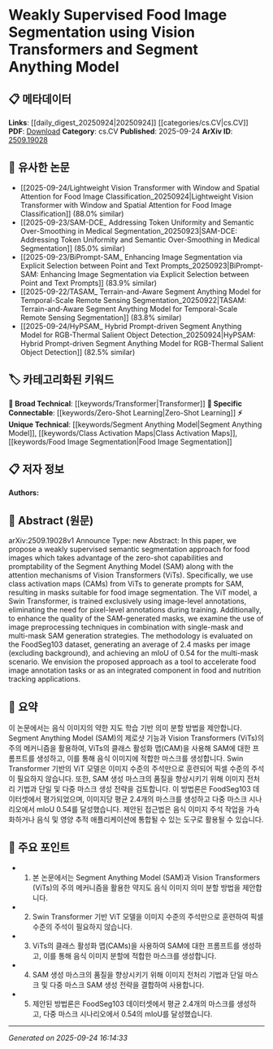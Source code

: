 <!-- KEYWORD_LINKING_METADATA:
{
  "processed_timestamp": "2025-09-24T16:14:33.378502",
  "vocabulary_version": "1.0",
  "selected_keywords": [
    "Transformer",
    "Segment Anything Model",
    "Zero-Shot Learning",
    "Class Activation Maps",
    "Food Image Segmentation"
  ],
  "rejected_keywords": [],
  "similarity_scores": {
    "Transformer": 0.8,
    "Segment Anything Model": 0.78,
    "Zero-Shot Learning": 0.79,
    "Class Activation Maps": 0.75,
    "Food Image Segmentation": 0.77
  },
  "extraction_method": "AI_prompt_based",
  "budget_applied": true,
  "candidates_json": {
    "candidates": [
      {
        "surface": "Vision Transformers",
        "canonical": "Transformer",
        "aliases": [
          "ViTs",
          "Vision Transformer"
        ],
        "category": "broad_technical",
        "rationale": "Vision Transformers are a key component in the proposed method, linking to broader Transformer applications.",
        "novelty_score": 0.45,
        "connectivity_score": 0.88,
        "specificity_score": 0.7,
        "link_intent_score": 0.8
      },
      {
        "surface": "Segment Anything Model",
        "canonical": "Segment Anything Model",
        "aliases": [
          "SAM"
        ],
        "category": "unique_technical",
        "rationale": "SAM is central to the segmentation approach, offering a unique method for image analysis.",
        "novelty_score": 0.75,
        "connectivity_score": 0.65,
        "specificity_score": 0.85,
        "link_intent_score": 0.78
      },
      {
        "surface": "Zero-Shot Capabilities",
        "canonical": "Zero-Shot Learning",
        "aliases": [
          "Zero-Shot"
        ],
        "category": "specific_connectable",
        "rationale": "Zero-Shot Learning is a trending concept that enhances the model's adaptability without additional training.",
        "novelty_score": 0.5,
        "connectivity_score": 0.82,
        "specificity_score": 0.77,
        "link_intent_score": 0.79
      },
      {
        "surface": "Class Activation Maps",
        "canonical": "Class Activation Maps",
        "aliases": [
          "CAMs"
        ],
        "category": "unique_technical",
        "rationale": "CAMs are crucial for generating prompts in the segmentation process, linking to model interpretability.",
        "novelty_score": 0.68,
        "connectivity_score": 0.7,
        "specificity_score": 0.8,
        "link_intent_score": 0.75
      },
      {
        "surface": "Food Image Segmentation",
        "canonical": "Food Image Segmentation",
        "aliases": [],
        "category": "unique_technical",
        "rationale": "This is the specific application domain of the study, crucial for linking to related datasets and methods.",
        "novelty_score": 0.72,
        "connectivity_score": 0.6,
        "specificity_score": 0.85,
        "link_intent_score": 0.77
      }
    ],
    "ban_list_suggestions": [
      "image preprocessing techniques",
      "multi-mask scenario"
    ]
  },
  "decisions": [
    {
      "candidate_surface": "Vision Transformers",
      "resolved_canonical": "Transformer",
      "decision": "linked",
      "scores": {
        "novelty": 0.45,
        "connectivity": 0.88,
        "specificity": 0.7,
        "link_intent": 0.8
      }
    },
    {
      "candidate_surface": "Segment Anything Model",
      "resolved_canonical": "Segment Anything Model",
      "decision": "linked",
      "scores": {
        "novelty": 0.75,
        "connectivity": 0.65,
        "specificity": 0.85,
        "link_intent": 0.78
      }
    },
    {
      "candidate_surface": "Zero-Shot Capabilities",
      "resolved_canonical": "Zero-Shot Learning",
      "decision": "linked",
      "scores": {
        "novelty": 0.5,
        "connectivity": 0.82,
        "specificity": 0.77,
        "link_intent": 0.79
      }
    },
    {
      "candidate_surface": "Class Activation Maps",
      "resolved_canonical": "Class Activation Maps",
      "decision": "linked",
      "scores": {
        "novelty": 0.68,
        "connectivity": 0.7,
        "specificity": 0.8,
        "link_intent": 0.75
      }
    },
    {
      "candidate_surface": "Food Image Segmentation",
      "resolved_canonical": "Food Image Segmentation",
      "decision": "linked",
      "scores": {
        "novelty": 0.72,
        "connectivity": 0.6,
        "specificity": 0.85,
        "link_intent": 0.77
      }
    }
  ]
}
-->

# Weakly Supervised Food Image Segmentation using Vision Transformers and Segment Anything Model

## 📋 메타데이터

**Links**: [[daily_digest_20250924|20250924]] [[categories/cs.CV|cs.CV]]
**PDF**: [Download](https://arxiv.org/pdf/2509.19028.pdf)
**Category**: cs.CV
**Published**: 2025-09-24
**ArXiv ID**: [2509.19028](https://arxiv.org/abs/2509.19028)

## 🔗 유사한 논문
- [[2025-09-24/Lightweight Vision Transformer with Window and Spatial Attention for Food Image Classification_20250924|Lightweight Vision Transformer with Window and Spatial Attention for Food Image Classification]] (88.0% similar)
- [[2025-09-23/SAM-DCE_ Addressing Token Uniformity and Semantic Over-Smoothing in Medical Segmentation_20250923|SAM-DCE: Addressing Token Uniformity and Semantic Over-Smoothing in Medical Segmentation]] (85.0% similar)
- [[2025-09-23/BiPrompt-SAM_ Enhancing Image Segmentation via Explicit Selection between Point and Text Prompts_20250923|BiPrompt-SAM: Enhancing Image Segmentation via Explicit Selection between Point and Text Prompts]] (83.9% similar)
- [[2025-09-22/TASAM_ Terrain-and-Aware Segment Anything Model for Temporal-Scale Remote Sensing Segmentation_20250922|TASAM: Terrain-and-Aware Segment Anything Model for Temporal-Scale Remote Sensing Segmentation]] (83.8% similar)
- [[2025-09-24/HyPSAM_ Hybrid Prompt-driven Segment Anything Model for RGB-Thermal Salient Object Detection_20250924|HyPSAM: Hybrid Prompt-driven Segment Anything Model for RGB-Thermal Salient Object Detection]] (82.5% similar)

## 🏷️ 카테고리화된 키워드
**🧠 Broad Technical**: [[keywords/Transformer|Transformer]]
**🔗 Specific Connectable**: [[keywords/Zero-Shot Learning|Zero-Shot Learning]]
**⚡ Unique Technical**: [[keywords/Segment Anything Model|Segment Anything Model]], [[keywords/Class Activation Maps|Class Activation Maps]], [[keywords/Food Image Segmentation|Food Image Segmentation]]

## 📋 저자 정보

**Authors:** 

## 📄 Abstract (원문)

arXiv:2509.19028v1 Announce Type: new 
Abstract: In this paper, we propose a weakly supervised semantic segmentation approach for food images which takes advantage of the zero-shot capabilities and promptability of the Segment Anything Model (SAM) along with the attention mechanisms of Vision Transformers (ViTs). Specifically, we use class activation maps (CAMs) from ViTs to generate prompts for SAM, resulting in masks suitable for food image segmentation. The ViT model, a Swin Transformer, is trained exclusively using image-level annotations, eliminating the need for pixel-level annotations during training. Additionally, to enhance the quality of the SAM-generated masks, we examine the use of image preprocessing techniques in combination with single-mask and multi-mask SAM generation strategies. The methodology is evaluated on the FoodSeg103 dataset, generating an average of 2.4 masks per image (excluding background), and achieving an mIoU of 0.54 for the multi-mask scenario. We envision the proposed approach as a tool to accelerate food image annotation tasks or as an integrated component in food and nutrition tracking applications.

## 📝 요약

이 논문에서는 음식 이미지의 약한 지도 학습 기반 의미 분할 방법을 제안합니다. Segment Anything Model (SAM)의 제로샷 기능과 Vision Transformers (ViTs)의 주의 메커니즘을 활용하여, ViTs의 클래스 활성화 맵(CAM)을 사용해 SAM에 대한 프롬프트를 생성하고, 이를 통해 음식 이미지에 적합한 마스크를 생성합니다. Swin Transformer 기반의 ViT 모델은 이미지 수준의 주석만으로 훈련되어 픽셀 수준의 주석이 필요하지 않습니다. 또한, SAM 생성 마스크의 품질을 향상시키기 위해 이미지 전처리 기법과 단일 및 다중 마스크 생성 전략을 검토합니다. 이 방법론은 FoodSeg103 데이터셋에서 평가되었으며, 이미지당 평균 2.4개의 마스크를 생성하고 다중 마스크 시나리오에서 mIoU 0.54를 달성했습니다. 제안된 접근법은 음식 이미지 주석 작업을 가속화하거나 음식 및 영양 추적 애플리케이션에 통합될 수 있는 도구로 활용될 수 있습니다.

## 🎯 주요 포인트

- 1. 본 논문에서는 Segment Anything Model (SAM)과 Vision Transformers (ViTs)의 주의 메커니즘을 활용한 약지도 음식 이미지 의미 분할 방법을 제안합니다.
- 2. Swin Transformer 기반 ViT 모델을 이미지 수준의 주석만으로 훈련하여 픽셀 수준의 주석이 필요하지 않습니다.
- 3. ViTs의 클래스 활성화 맵(CAMs)을 사용하여 SAM에 대한 프롬프트를 생성하고, 이를 통해 음식 이미지 분할에 적합한 마스크를 생성합니다.
- 4. SAM 생성 마스크의 품질을 향상시키기 위해 이미지 전처리 기법과 단일 마스크 및 다중 마스크 SAM 생성 전략을 결합하여 사용합니다.
- 5. 제안된 방법론은 FoodSeg103 데이터셋에서 평균 2.4개의 마스크를 생성하고, 다중 마스크 시나리오에서 0.54의 mIoU를 달성했습니다.


---

*Generated on 2025-09-24 16:14:33*